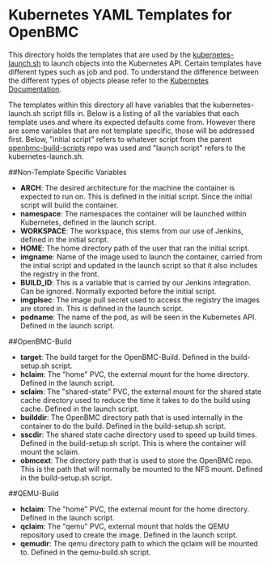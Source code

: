 Kubernetes YAML Templates for OpenBMC
=====================================

This directory holds the templates that are used by the [kubernetes-launch.sh](https://github.com/openbmc/openbmc-build-scripts/tree/master/kubernetes/kubernetes-launch.sh)
to launch objects into the Kubernetes API. Certain templates have different types such as job and
pod. To understand the difference between the different types of objects please refer to the
[Kubernetes Documentation](https://kubernetes.io/docs/concepts/).

The templates within this directory all have variables that the kubernetes-launch.sh script fills
in. Below is a listing of all the variables that each template uses and where its expected defaults
come from. However there are some variables that are not template specific, those will be addressed
first. Below, "initial script" refers to whatever script from the parent [openbmc-build-scripts](https://github.com/openbmc/openbmc-build-scripts)
repo was used and "launch script" refers to the kubernetes-launch.sh.

##Non-Template Specific Variables
- **ARCH**: The desired architecture for the machine the container is expected to run on. This is
  defined in the initial script. Since the initial script will build the container.
- **namespace**: The namespaces the container will be launched within Kubernetes, defined in the
  launch script.
- **WORKSPACE**: The workspace, this stems from our use of Jenkins, defined in the initial script.
- **HOME**: The home directory path of the user that ran the initial script.
- **imgname**: Name of the image used to launch the container, carried from the initial script and
  updated in the launch script so that it also includes the registry in the front.
- **BUILD\_ID**: This is a variable that is carried by our Jenkins integration. Can be ignored.
  Normally exported before the initial script.
- **imgplsec**: The image pull secret used to access the registry the images are stored in. This is
  defined in the launch script.
- **podname**: The name of the pod, as will be seen in the Kubernetes API. Defined in the launch
  script.

##OpenBMC-Build
- **target**: The build target for the OpenBMC-Build. Defined in the build-setup.sh script.
- **hclaim**: The "home" PVC, the external mount for the home directory. Defined in the launch
  script.
- **sclaim**: The "shared-state" PVC, the external mount for the shared state cache directory used
  to reduce the time it takes to do the build using cache. Defined in the launch script.
- **builddir**: The OpenBMC directory path that is used internally in the container to do the build.
  Defined in the build-setup.sh script.
- **sscdir**: The shared state cache directory used to speed up build times. Defined in the
  build-setup.sh script. This is where the container will mount the sclaim.
- **obmcext**: The directory path that is used to store the OpenBMC repo. This is the path that
  will normally be mounted to the NFS mount. Defined in the build-setup.sh script.

##QEMU-Build
- **hclaim**: The "home" PVC, the external mount for the home directory. Defined in the launch
  script.
- **qclaim**: The "qemu" PVC, external mount that holds the QEMU repository used to create the
  image. Defined in the launch script.
- **qemudir**: The qemu directory path to which the qclaim will be mounted to. Defined in the
  qemu-build.sh script.

